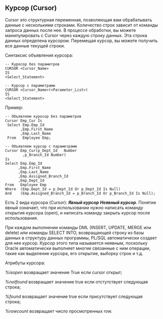 ## Курсор (Cursor)

Cursor это структурная переменная, позволяющая вам обрабатывать данные с несколькими строками. 
Количество строк зависит от команды запроса данных после нее. 
В процессе обработки, вы можете манипулировать с  Cursor через каждую строку данных. 
Эта строка данных определена курсором. Перемещая курсор, вы можете получить все данные текущей строки.

Синтаксис объявления курсора:

```
-- Куросор без параметров
CURSOR <Cursor_Name>
IS
<Select_Statement>
 
-- Курсор с параметрами
CURSOR <Cursor_Name>(<Parameter_List>)
IS
<Select_Statement>
```

Пример:

```
-- Объявляем куросор без параметров
Cursor Emp_Cur Is
 Select Emp.Emp_Id
       ,Emp.First_Name
       ,Emp.Last_Name
 From   Employee Emp;
 
-- Объявляем курсор с параметрами
Cursor Emp_Cur(p_Dept_Id   Number
        ,p_Branch_Id Number)
Is
Select Emp.Emp_Id
      ,Emp.First_Name
      ,Emp.Last_Name
      ,Emp.Assigned_Branch_Id
      ,Emp.Dept_Id
From   Employee Emp
Where  (Emp.Dept_Id = p_Dept_Id Or p_Dept_Id Is Null)
And    (Emp.Assigned_Branch_Id = p_Branch_Id Or p_Branch_Id Is Null);
```

Есть 2 вида курсора (Cursor):
***Явный курсор***
***Неявный курсор***.
Понятие явный означает, что при использовании нужно написать команду открытия курсора (open), и написать команду закрыть курсор после использования. 

При каждом выполнении команды DML (INSERT, UPDATE, MERGE или delete) или команды SELECT INTO, возвращающей строку из базы данных в структуру данных программы, PL/SQL автоматически создает для нее курсор. Курсор этого типа называется неявным, поскольку Oracle автоматически выполняет многие связанные с ним операции, такие как выделение курсора, его открытие, выборку строк и т.д.

Атрибуты курсора:

_%isopen_ 	возвращает значение True если cursor открыт;

_%notfound_ 	возвращает значение true если отстутствует следующая строка;

_%found_ 	возвращает значение true если присутствует следующая строка;

_%rowcount_	возвращает число просмотренных row.
